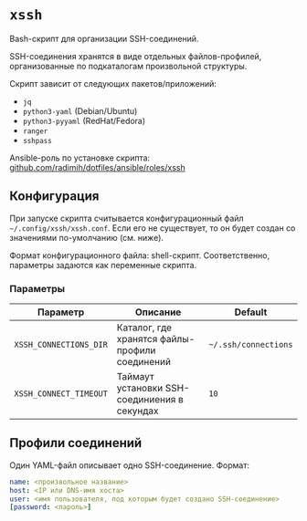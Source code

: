 # `xssh`

Bash-скрипт для организации SSH-соединений.

SSH-соединения хранятся в виде отдельных файлов-профилей, организованные по подкаталогам
произвольной структуры.

Скрипт зависит от следующих пакетов/приложений:

- `jq`
- `python3-yaml` (Debian/Ubuntu)
- `python3-pyyaml` (RedHat/Fedora)
- `ranger`
- `sshpass`

Ansible-роль по установке скрипта: [github.com/radimih/dotfiles/ansible/roles/xssh](https://github.com/radimih/dotfiles/tree/master/ansible/roles/xssh)

## Конфигурация

При запуске скрипта считывается конфигурационный файл `~/.config/xssh/xssh.conf`.
Если его не существует, то он будет создан со значениями по-умолчанию (см. ниже).

Формат конфигурационного файла: shell-скрипт. Соответственно, параметры задаются
как переменные скрипта.

### Параметры

| Параметр               | Описание | Default
| ---------------------- | -------- | -------
| `XSSH_CONNECTIONS_DIR` | Каталог, где хранятся файлы-профили соединений | `~/.ssh/connections`
| `XSSH_CONNECT_TIMEOUT` | Таймаут установки SSH-соединиения в секундах | `10`

## Профили соединений

Один YAML-файл описывает одно SSH-соединение. Формат:

```yaml
name: <произвольное название>
host: <IP или DNS-имя хоста>
user: <имя пользователя, под которым будет создано SSH-соединение>
[password: <пароль>]
```
